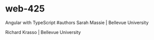 # web-425
Angular with TypeScript
#authors
Sarah Massie | Bellevue University

Richard Krasso | Bellevue University
